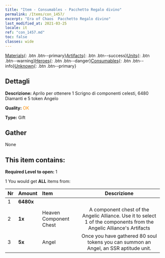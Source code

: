 ```yaml
---
title: "Item - Consumables - Pacchetto Regalo divino"
permalink: /Items/con_1457/
excerpt: "Era of Chaos  Pacchetto Regalo divino"
last_modified_at: 2021-03-25
locale: it
ref: "con_1457.md"
toc: false
classes: wide
---
```

 [Materials](/it/Items/){: .btn .btn--primary}[Artifacts](/it/Items/Artifacts/){: .btn .btn--success}[Units](/it/Items/Units/){: .btn .btn--warning}[Heroes](/it/Items/Heroes/){: .btn .btn--danger}[Consumables](/it/Items/Consumables/){: .btn .btn--info}[Unknown](/it/Items/Unknown/){: .btn .btn--primary}

## Dettagli
 **Descrizione:** Aprilo per ottenere 1 Scrigno di componenti celesti, 6480 Diamanti e 5 token Angelo

 **Quality:** <span style="color: #FF8C00">OK</span>

 **Type:** Gift

## Gather

  None

## This item contains:

 **Required Level to open:** 1

 1 You would get **ALL** items  from:

  | Nr | Amount |     Item    | Descrizione |
  |:---|:-------|:------------|:-----------:|
  | 1 |  **6480x** | <i class="fas fa-gem"/> |  | 
  | 2 |  **1x** | Heaven Component Chest | A component chest of the Angelic Alliance. Use it to select 1 of the components from the Angelic Alliance's Artifacts  | 
  | 3 |  **5x** | Angel | Once you have gathered 80 soul tokens you can summon an Angel, an SSR aptitude unit.  | 
